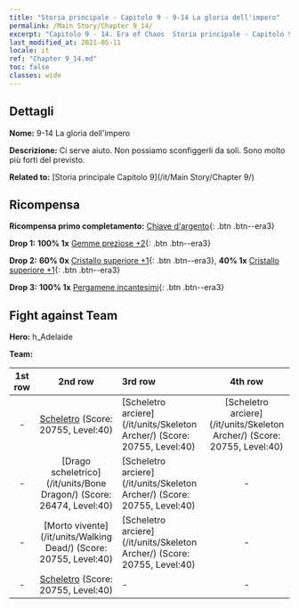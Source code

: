 ```yaml
---
title: "Storia principale - Capitolo 9 - 9-14 La gloria dell'impero"
permalink: /Main Story/Chapter 9_14/
excerpt: "Capitolo 9 - 14. Era of Chaos  Storia principale - Capitolo 9_14. 9-14 La gloria dell'impero"
last_modified_at: 2021-05-11
locale: it
ref: "Chapter 9_14.md"
toc: false
classes: wide
---
```


## Dettagli

 **Nome:** 9-14 La gloria dell'impero

 **Descrizione:** Ci serve aiuto. Non possiamo sconfiggerli da soli. Sono molto più forti del previsto.

 **Related to:** [Storia principale Capitolo 9](/it/Main Story/Chapter 9/)

## Ricompensa

 **Ricompensa primo completamento:** [Chiave d'argento](/ItemsIT/con_693/){: .btn .btn--era3}

 **Drop 1:** **100% 1x** [Gemme preziose +2](/ItemsIT/mat_30/){: .btn .btn--era3}

 **Drop 2:** **60% 0x** [Cristallo superiore +1](/ItemsIT/mat_24/){: .btn .btn--era3}, **40% 1x** [Cristallo superiore +1](/ItemsIT/mat_24/){: .btn .btn--era3}

 **Drop 3:** **100% 1x** [Pergamene incantesimi](/ItemsIT/con_694/){: .btn .btn--era3}


## Fight against Team
 **Hero:** h_Adelaide

 **Team:**


  | 1st row | 2nd row | 3rd row | 4th row |
  |:----:|:----:|:----|:----:|
  | - | [Scheletro](/it/units/Skeleton/) (Score: 20755, Level:40)  | [Scheletro arciere](/it/units/Skeleton Archer/) (Score: 20755, Level:40)  | [Scheletro arciere](/it/units/Skeleton Archer/) (Score: 20755, Level:40)  |
  | - | [Drago scheletrico](/it/units/Bone Dragon/) (Score: 26474, Level:40)  | [Scheletro arciere](/it/units/Skeleton Archer/) (Score: 20755, Level:40)  | - |
  | - | [Morto vivente](/it/units/Walking Dead/) (Score: 20755, Level:40)  | [Scheletro arciere](/it/units/Skeleton Archer/) (Score: 20755, Level:40)  | - |
  | - | [Scheletro](/it/units/Skeleton/) (Score: 20755, Level:40)  | - | - |


